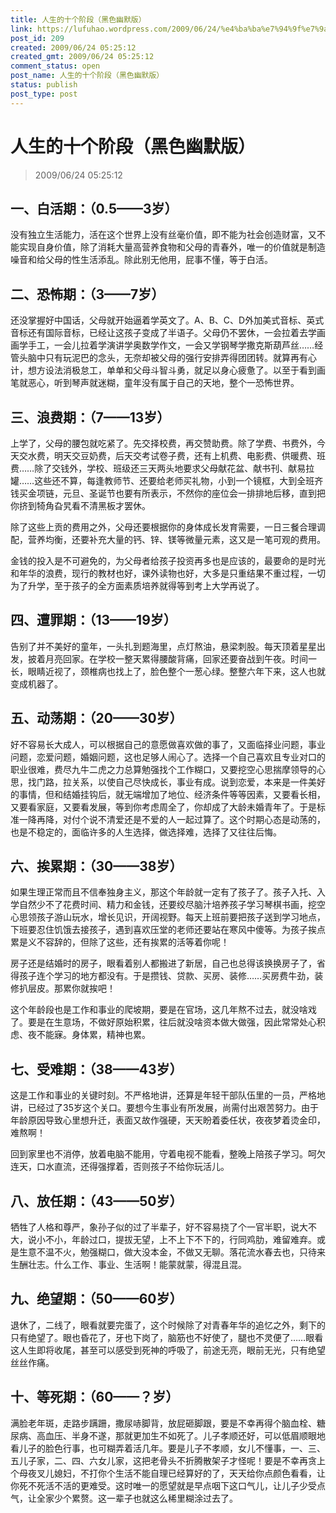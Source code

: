 ```yaml
---
title: 人生的十个阶段（黑色幽默版）
link: https://lufuhao.wordpress.com/2009/06/24/%e4%ba%ba%e7%94%9f%e7%9a%84%e5%8d%81%e4%b8%aa%e9%98%b6%e6%ae%b5%ef%bc%88%e9%bb%91%e8%89%b2%e5%b9%bd%e9%bb%98%e7%89%88%ef%bc%89/
post_id: 209
created: 2009/06/24 05:25:12
created_gmt: 2009/06/24 05:25:12
comment_status: open
post_name: 人生的十个阶段（黑色幽默版）
status: publish
post_type: post
---
```


# 人生的十个阶段（黑色幽默版）

> 2009/06/24 05:25:12

 

## 一、白活期：（0.5——3岁）

没有独立生活能力，活在这个世界上没有丝毫价值，即不能为社会创造财富，又不能实现自身价值，除了消耗大量高营养食物和父母的青春外，唯一的价值就是制造噪音和给父母的性生活添乱。除此别无他用，屁事不懂，等于白活。

## 二、恐怖期：（3——7岁）

还没掌握好中国话，父母就开始逼着学英文了。A、B、C、D外加美式音标、英式音标还有国际音标，已经让这孩子变成了半语子。父母仍不罢休，一会拉着去学画画学手工，一会儿拉着学演讲学奥数学作文，一会又学钢琴学撒克斯葫芦丝……经管头脑中只有玩泥巴的念头，无奈却被父母的强行安排弄得团团转。就算再有心计，想方设法消极怠工，单单和父母斗智斗勇，就足以身心疲惫了。以至于看到画笔就恶心，听到琴声就迷糊，童年没有属于自己的天地，整个一恐怖世界。

## 三、浪费期：（7——13岁）

上学了，父母的腰包就吃紧了。先交择校费，再交赞助费。除了学费、书费外，今天交水费，明天交豆奶费，后天交考试卷子费，还有上机费、电影费、供暖费、班费……除了交钱外，学校、班级还三天两头地要求父母献花盆、献书刊、献易拉罐……这些还不算，每逢教师节、还要给老师买礼物，小到一个镜框，大到全班齐钱买金项链，元旦、圣诞节也要有所表示，不然你的座位会一排排地后移，直到把你挤到犄角旮旯看不清黑板才罢休。

除了这些上贡的费用之外，父母还要根据你的身体成长发育需要，一日三餐合理调配，营养均衡，还要补充大量的钙、锌、镁等微量元素，这又是一笔可观的费用。

金钱的投入是不可避免的，为父母者给孩子投资再多也是应该的，最要命的是时光和年华的浪费，现行的教材也好，课外读物也好，大多是只重结果不重过程，一切为了升学，至于孩子的全方面素质培养就得等到考上大学再说了。

## 四、遭罪期：（13——19岁）

告别了并不美好的童年，一头扎到题海里，点灯熬油，悬梁刺股。每天顶着星星出发，披着月亮回家。在学校一整天累得腰酸背痛，回家还要奋战到午夜。时间一长，眼睛近视了，颈椎病也找上了，脸色整个一葱心绿。整整六年下来，这人也就变成机器了。

## 五、动荡期：（20——30岁）

好不容易长大成人，可以根据自己的意愿做喜欢做的事了，又面临择业问题，事业问题，恋爱问题，婚姻问题，这也足够人闹心了。选择一个自己喜欢且专业对口的职业很难，费尽九牛二虎之力总算勉强找个工作糊口，又要挖空心思揣摩领导的心思，找门路，拉关系，以使自己尽快成长，事业有成。说到恋爱，本来是一件美好的事情，但和结婚挂钩后，就无端增加了地位、经济条件等等因素，又要看长相，又要看家庭，又要看发展，等到你考虑周全了，你却成了大龄未婚青年了。于是标准一降再降，对付个说不清爱还是不爱的人一起过算了。这个时期心态是动荡的，也是不稳定的，面临许多的人生选择，做选择难，选择了又往往后悔。

## 六、挨累期：（30——38岁）


如果生理正常而且不信奉独身主义，那这个年龄就一定有了孩子了。孩子入托、入学自然少不了花费时间、精力和金钱，还要绞尽脑汁培养孩子学习琴棋书画，挖空心思领孩子游山玩水，增长见识，开阔视野。每天上班前要把孩子送到学习地点，下班要忍住饥饿去接孩子，遇到喜欢压堂的老师还要站在寒风中傻等。为孩子挨点累是义不容辞的，但除了这些，还有挨累的活等着你呢！

房子还是结婚时的房子，眼看着别人都搬进了新居，自己也总得该换换房子了，省得孩子连个学习的地方都没有。于是攒钱、贷款、买房、装修……买房费牛劲，装修扒层皮。那累你就挨吧！

这个年龄段也是工作和事业的爬坡期，要是在官场，这几年熬不过去，就没啥戏了。要是在生意场，不做好原始积累，往后就没啥资本做大做强，因此常常处心积虑、夜不能寐。身体累，精神也累。

## 七、受难期：（38——43岁）

这是工作和事业的关键时刻。不严格地讲，还算是年轻干部队伍里的一员，严格地讲，已经过了35岁这个关口。要想今生事业有所发展，尚需付出艰苦努力。由于年龄原因导致心里想升迁，表面又故作强硬，天天盼着委任状，夜夜梦着烫金印，难熬啊！

回到家里也不消停，放着电脑不能用，守着电视不能看，整晚上陪孩子学习。呵欠连天，口水直流，还得强撑着，否则孩子不给你玩活儿。

## 八、放任期：（43——50岁）

牺牲了人格和尊严，象孙子似的过了半辈子，好不容易挠了个一官半职，说大不大，说小不小，年龄过口，提拔无望，上不上下不下的，行同鸡肋，难留难弃。或是生意不温不火，勉强糊口，做大没本金，不做又无聊。落花流水春去也，只待来生酬壮志。什么工作、事业、生活啊！能蒙就蒙，得混且混。

## 九、绝望期：（50——60岁）

退休了，二线了，眼看就要完蛋了，这个时候除了对青春年华的追忆之外，剩下的只有绝望了。眼也昏花了，牙也下岗了，脑筋也不好使了，腿也不灵便了……眼看这人生即将收尾，甚至可以感受到死神的呼吸了，前途无亮，眼前无光，只有绝望丝丝作痛。

## 十、等死期：（60——？岁）

满脸老年斑，走路步蹒跚，撒尿哧脚背，放屁砸脚跟，要是不幸再得个脑血栓、糖尿病、高血压、半身不遂，那就更加生不如死了。儿子孝顺还好，可以低眉顺眼地看儿子的脸色行事，也可糊弄着活几年。要是儿子不孝顺，女儿不懂事，一、三、五儿子家，二、四、六女儿家，这把老骨头不折腾散架子才怪呢！要是不幸再贪上个母夜叉儿媳妇，不打你个生活不能自理已经算好的了，天天给你点颜色看看，让你死不死活不活的更难受。这时唯一的愿望就是早点咽下这口气儿，让儿子少受点气，让全家少个累赘。这一辈子也就这么稀里糊涂过去了。
